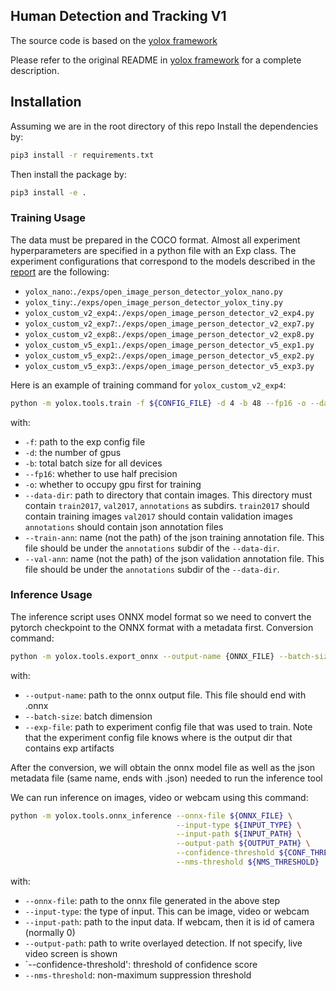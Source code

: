 ## Human Detection and Tracking V1

The source code is based on the [yolox framework](https://github.com/Megvii-BaseDetection/YOLOX)

Please refer to the original README in [yolox framework](https://github.com/Megvii-BaseDetection/YOLOX) for a complete description. 

## Installation

Assuming we are in the root directory of this repo
Install the dependencies by:

```bash
pip3 install -r requirements.txt
```

Then install the package by:

```bash
pip3 install -e .
```

### Training Usage
The data must be prepared in the COCO format. Almost all experiment hyperparameters are specified in a python file with an Exp class.
The experiment configurations that correspond to the models described in the [report](https://axon.quip.com/t4IHA4Ab2zLT/Taser-Targeting-Human-Detection-Tracking-Q4-2022-White-Paper) are the following:

- `yolox_nano`:`./exps/open_image_person_detector_yolox_nano.py`
- `yolox_tiny`:`./exps/open_image_person_detector_yolox_tiny.py`
- `yolox_custom_v2_exp4`:`./exps/open_image_person_detector_v2_exp4.py`
- `yolox_custom_v2_exp7`:`./exps/open_image_person_detector_v2_exp7.py`
- `yolox_custom_v2_exp8`:`./exps/open_image_person_detector_v2_exp8.py`
- `yolox_custom_v5_exp1`:`./exps/open_image_person_detector_v5_exp1.py`
- `yolox_custom_v5_exp2`:`./exps/open_image_person_detector_v5_exp2.py`
- `yolox_custom_v5_exp3`:`./exps/open_image_person_detector_v5_exp3.py`

Here is an example of training command for `yolox_custom_v2_exp4`:

```bash
python -m yolox.tools.train -f ${CONFIG_FILE} -d 4 -b 48 --fp16 -o --data-dir ${DATA_DIR} --train-ann ${TRAIN_ANN} --val-ann ${VAL_ANN}
```

with:

- `-f`: path to the exp config file
- `-d`: the number of gpus
- `-b`: total batch size for all devices
- `--fp16`: whether to use half precision
- `-o`: whether to occupy gpu first for training
- `--data-dir`: path to directory that contain images.
  This directory must contain `train2017`, `val2017`, `annotations` as subdirs. 
  `train2017` should contain training images
  `val2017` should contain validation images
  `annotations` should contain json annotation files 
- `--train-ann`: name (not the path) of the json training annotation file. This file should be under the `annotations` subdir of the `--data-dir`. 
- `--val-ann`: name (not the path) of the json validation annotation file. This file should be under the `annotations` subdir of the `--data-dir`. 

### Inference Usage
The inference script uses ONNX model format so we need to convert the pytorch checkpoint to the ONNX format with a metadata first. 
Conversion command:

```bash
python -m yolox.tools.export_onnx --output-name {ONNX_FILE} --batch-size 1 --exp-file ${CONFIG_FILE}
```

with:

- `--output-name`: path to the onnx output file. This file should end with .onnx
- `--batch-size`: batch dimension
- `--exp-file`: path to experiment config file that was used to train. Note that the experiment config file knows where is the output dir that contains exp artifacts

After the conversion, we will obtain the onnx model file as well as the json metadata file (same name, ends with .json) needed to run the inference tool

We can run inference on images, video or webcam using this command:

```bash
python -m yolox.tools.onnx_inference --onnx-file ${ONNX_FILE} \
                                     --input-type ${INPUT_TYPE} \
                                     --input-path ${INPUT_PATH} \
                                     --output-path ${OUTPUT_PATH} \
                                     --confidence-threshold ${CONF_THRESHOLD} \
                                     --nms-threshold ${NMS_THRESHOLD}
```

with:

- `--onnx-file`: path to the onnx file generated in the above step
- `--input-type`: the type of input. This can be image, video or webcam
- `--input-path`: path to the input data. If webcam, then it is id of camera (normally 0)
- `--output-path`: path to write overlayed detection. If not specify, live video screen is shown
- `--confidence-threshold': threshold of confidence score
- `--nms-threshold`: non-maximum suppression threshold


